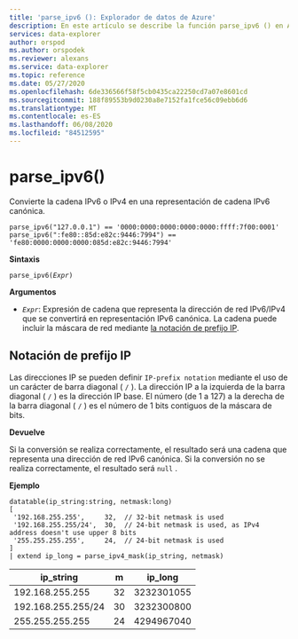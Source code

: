 ```yaml
---
title: 'parse_ipv6 (): Explorador de datos de Azure'
description: En este artículo se describe la función parse_ipv6 () en Azure Explorador de datos.
services: data-explorer
author: orspod
ms.author: orspodek
ms.reviewer: alexans
ms.service: data-explorer
ms.topic: reference
ms.date: 05/27/2020
ms.openlocfilehash: 6de336566f58f5cb0435ca22250cd7a07e8601cd
ms.sourcegitcommit: 188f89553b9d0230a8e7152fa1fce56c09ebb6d6
ms.translationtype: MT
ms.contentlocale: es-ES
ms.lasthandoff: 06/08/2020
ms.locfileid: "84512595"
---
```

# <a name="parse_ipv6"></a>parse_ipv6()

Convierte la cadena IPv6 o IPv4 en una representación de cadena IPv6 canónica.

```kusto
parse_ipv6("127.0.0.1") == '0000:0000:0000:0000:0000:ffff:7f00:0001'
parse_ipv6(":fe80::85d:e82c:9446:7994") == 'fe80:0000:0000:0000:085d:e82c:9446:7994'
```

**Sintaxis**

`parse_ipv6(`*`Expr`*`)`

**Argumentos**

* *`Expr`*: Expresión de cadena que representa la dirección de red IPv6/IPv4 que se convertirá en representación IPv6 canónica. La cadena puede incluir la máscara de red mediante [la notación de prefijo IP](#ip-prefix-notation).

## <a name="ip-prefix-notation"></a>Notación de prefijo IP

Las direcciones IP se pueden definir `IP-prefix notation` mediante el uso de un carácter de barra diagonal ( `/` ).
La dirección IP a la izquierda de la barra diagonal ( `/` ) es la dirección IP base. El número (de 1 a 127) a la derecha de la barra diagonal ( `/` ) es el número de 1 bits contiguos de la máscara de bits.

**Devuelve**

Si la conversión se realiza correctamente, el resultado será una cadena que representa una dirección de red IPv6 canónica.
Si la conversión no se realiza correctamente, el resultado será `null` .

**Ejemplo**

<!-- csl: https://help.kusto.windows.net/Samples -->
```kusto
datatable(ip_string:string, netmask:long)
[
 '192.168.255.255',     32,  // 32-bit netmask is used
 '192.168.255.255/24',  30,  // 24-bit netmask is used, as IPv4 address doesn't use upper 8 bits
 '255.255.255.255',     24,  // 24-bit netmask is used
]
| extend ip_long = parse_ipv4_mask(ip_string, netmask)
```

|ip_string|m|ip_long|
|---|---|---|
|192.168.255.255|32|3232301055|
|192.168.255.255/24|30|3232300800|
|255.255.255.255|24|4294967040|


